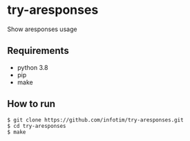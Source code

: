 # try-aresponses
Show aresponses usage

## Requirements

- python 3.8
- pip
- make


## How to run

```
$ git clone https://github.com/infotim/try-aresponses.git
$ cd try-aresponses
$ make
```
